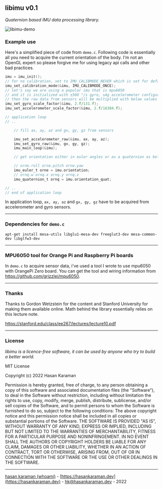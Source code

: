 ## libimu v0.1

_Quaternion based IMU data processing library._

 ![libimu-demo](meta/resources/libimu-demo.gif)

### Example use
Here's a simplified piece of code from `demo.c`. Following code is essentially all you need to acquire the current orientation of the body. I'm not an OpenGL expert so please forgive me for using legacy api calls and other bad practices.

```c
imu = imu_init();
// for no calibration, set to IMU_CALIBMODE_NEVER which is set for default within imu_init()
imu_set_calibration_mode(&imu, IMU_CALIBMODE_ONCE); 
// let's say we are using a popular imu that is mpu6050
// and it is initialized with ±500 °/s gyro, ±4g accelerometer configurations
// then the raw data from sensors will be multiplied with below values per mpu6050 datasheet
imu_set_gyro_scale_factor(&imu, 2.f/131.f);
imu_set_accelerometer_scale_factor(&imu, 2.f/16384.f);

// application loop
// ..

    // fill ax, ay, az and gx, gy, gz from sensors

    imu_set_accelerometer_raw(&imu, ax, ay, az);
    imu_set_gyro_raw(&imu, gx, gy, gz);
    imu_main_loop(&imu);

    // get orientation either in euler angles or as a quaternion as below

    // orne.roll orne.pitch orne.yaw
    imu_euler_t orne = imu.orientation;
    // ornq.w ornq.x ornq.y ornq.z
    imu_quaternion_t ornq = imu.orientation_quat;

// ..
// end of application loop

```

In application loop, `ax, ay, az` and `gx, gy, gz` have to be acquired from accelerometer and gyro sensors.

---

### Dependencies for `demo.c`

```
apt-get install mesa-utils libglu1-mesa-dev freeglut3-dev mesa-common-dev libglfw3-dev
```

---

### MPU6050 tool for Orange Pi and Raspberry Pi boards

In `demo.c` to acquire sensor data, i've used a tool I wrote to use mpu6050 with OrangePi Zero board. You can get the tool and wiring information from https://github.com/grizzlei/mpu6050.

---

### Thanks

Thanks to Gordon Wetzstein for the content and Stanford University for making them available online. Math behind the library essentially relies on this lecture note.

https://stanford.edu/class/ee267/lectures/lecture10.pdf

---

### License

_libimu is a licence-free software, it can be used by anyone who try to build a better world._

MIT License

Copyright (c) 2022 Hasan Karaman

Permission is hereby granted, free of charge, to any person obtaining a copy of this software and associated documentation files (the "Software"), to deal in the Software without restriction, including without limitation the rights to use, copy, modify, merge, publish, distribute, sublicense, and/or sell copies of the Software, and to permit persons to whom the Software is furnished to do so, subject to the following conditions: The above copyright notice and this permission notice shall be included in all copies or substantial portions of the Software. THE SOFTWARE IS PROVIDED "AS IS", WITHOUT WARRANTY OF ANY KIND, EXPRESS OR IMPLIED, INCLUDING BUT NOT LIMITED TO THE WARRANTIES OF MERCHANTABILITY, FITNESS FOR A PARTICULAR PURPOSE AND NONINFRINGEMENT. IN NO EVENT SHALL THE AUTHORS OR COPYRIGHT HOLDERS BE LIABLE FOR ANY CLAIM, DAMAGES OR OTHER LIABILITY, WHETHER IN AN ACTION OF CONTRACT, TORT OR OTHERWISE, ARISING FROM, OUT OF OR IN CONNECTION WITH THE SOFTWARE OR THE USE OR OTHER DEALINGS IN THE SOFTWARE.

* * *

[hasan karaman (whoami)](https://hasankaraman.dev/whoami) - [https://hasankaraman.dev](https://hasankaraman.dev) - [hk@hasankaraman.dev](mailto:hk@hasankaraman.dev) - 2022